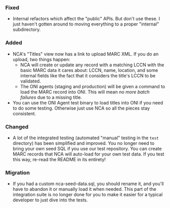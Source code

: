 ### Fixed

- Internal refactors which affect the "public" APIs. But don't use these. I
  just haven't gotten around to moving everything to a proper "internal"
  subdirectory.

### Added

- NCA's "Titles" view now has a link to upload MARC XML. If you do an upload,
  two things happen:
  - NCA will create or update any record with a matching LCCN with the basic
    MARC data it cares about: LCCN, name, location, and some internal fields
    like the fact that it considers the title's LCCN to be validated.
  - The ONI agents (staging and production) will be given a command to load the
    MARC record into ONI. This will mean *no more batch failures* due to a
    missing title.
- You can use the ONI Agent test binary to load titles into ONI if you need to
  do some testing. Otherwise just use NCA so all the pieces stay consistent.

### Changed

- A lot of the integrated testing (automated "manual" testing in the `test`
  directory) has been simplified and improved. You no longer need to bring your
  own seed SQL if you use our test repository. You can create MARC records that
  NCA will auto-load for your own test data. If you test this way, re-read the
  README in its entirety!

### Migration

- If you had a custom nca-seed-data.sql, you should rename it, and you'll have
  to abandon it or manually load it when needed. This part of the integration
  suite is no longer done for you to make it easier for a typical developer to
  just dive into the tests.
